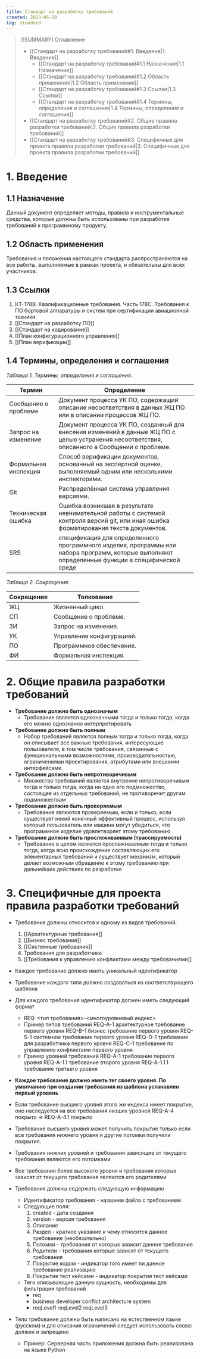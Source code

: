```yaml
---
title: Стандарт на разработку требований
created: 2023-05-20
tag: standard
---
```


>[!SUMMARY] Оглавление
>- [[Стандарт на разработку требований#1. Введение|1. Введение]]
>    - [[Стандарт на разработку требований#1.1 Назначение|1.1 Назначение]]
>    - [[Стандарт на разработку требований#1.2 Область применения|1.2 Область применения]]
>    - [[Стандарт на разработку требований#1.3 Ссылки|1.3 Ссылки]]
>    - [[Стандарт на разработку требований#1.4 Термины, определения и соглашения|1.4 Термины, определения и соглашения]]
>- [[Стандарт на разработку требований#2. Общие правила разработки требований|2. Общие правила разработки требований]]
>- [[Стандарт на разработку требований#3. Специфичные для проекта правила разработки требований|3. Специфичные для проекта правила разработки требований]]

# 1. Введение

## 1.1 Назначение

Данный документ определяет методы, правила и инструментальные средства, которые должны быть использованы при разработке требований к программному продукту.

## 1.2 Область применения

Требования и положения настоящего стандарта распространяются на все работы, выполняемые в рамках проекта, и обязательны для всех участников.

## 1.3 Ссылки

1. КТ-178В. Квалификационные требования. Часть 178С. Требования к ПО бортовой аппаратуры и систем при сертификации авиационной техники.
2. [[Стандарт на разработку ПО]]
3. [[Стандарт на кодирование]]
6. [[План конфигурационного управления]]
8. [[План верификации]]

## 1.4 Термины, определения и соглашения

*Таблица 1. Термины, определения и соглашения.*

| Термин | Определение |
| --- | --- |
| Сообщение о проблеме | Документ процесса УК ПО, содержащий описание несоответствия в данных ЖЦ ПО или в описании процессов ЖЦ ПО. |
| Запрос на изменение | Документ процесса УК ПО, созданный для внесения изменений в данные ЖЦ ПО с целью устранения несоответствия, описанного в Сообщении о проблеме. |
| Формальная инспекция | Способ верификации документов, основанный на экспертной оценке, выполняемый одним или несколькими инспекторами. |
| Git | Распределённая система управления версиями. |
| Техническая ошибка | Ошибка возникшая в результате невнимательной работы с системой контроля версий git, или иная ошибка форматирования текста документов. |
| SRS | спецификация для определенного программного изделия, программы или набора программ, которые выполняют определенные функции в специфической среде |

*Таблица 2. Сокращения.*

| Сокращение | Толкование |
| --- | --- |
| ЖЦ | Жизненный цикл. |
| СП | Сообщение о проблеме. |
| ЗИ | Запрос на изменение. |
| УК | Управление конфигурацией. |
| ПО | Программное обеспечение. |
| ФИ | Формальная инспекция. |

# 2. Общие правила разработки требований

* **Требование должно быть однозначым**
	* Требование является однозначными тогда и только тогда, когда его можно однозначно интерпретировать                                                                                                                                                                                      
* **Требование должно быть полным**
	* Набор требований является полным тогда и только тогда, когда он описывает все важные требования, интересующие пользователя, в том числе требования, связанные с функциональными возможностями, производительностью, ограничениями проектирования, атрибутами или внешними интерфейсами.
 * **Требование должно быть непротиворечивым**
	 * Множество требований является внутренне непротиворечивым тогда и только тогда, когда ни одно его подмножество, состоящее из отдельных требований, не противоречит другим подмножествам
* **Требование должно быть проверяемым**
	* Требование являются проверяемым, если и только, если существует некий конечный эффективный процесс, используя который пользователь или машина могут убедиться, что программное изделие удовлетворяет этому требованию                                                              
* **Требование должно быть прослеживаемым (трассируемость)**
	* Требование в целом является прослеживаемым тогда и только тогда, когда ясно происхождение составляющих его элементарных требований и существует механизм, который делает возможным обращение к этому требованию при дальнейших действиях по разработке

# 3. Специфичные для проекта правила разработки требований

* Требования должны относится к одному из видов требований:  
	1. [[Архитектурные требования]] 
	2. [[Бизнес требования]] 
	3. [[Системные требования]] 
	4. Требования для разработчика
	5. [[Требования к управлению конфликтами между требованиями]] 

* Каждое требование должно иметь уникальный идентификатор
* Требование каждого типа должно создаваться из соответствующего шаблона
* Для каждого требования идентификатор должен иметь следующий формат
	* REQ-<тип требования>-<многоуровневый индекс>
	* Пример типов требований
		REQ-A-1 архитектурное требование первого уровня
		REQ-B-1 бизнес требование первого уровня
		REQ-S-1 системное требование первого уровня
		REQ-D-1 требование для разработчика первого уровня
		REQ-C-1 требование по управлению конфликтами первого уровня 
	* Пример уровней требований 
		REQ-A-1  требование первого уровня
		REQ-A-1.1 требование второго уровня
		REQ-A-1.1.1 требование третьего уровня
* **Каждое требование должно иметь тег своего уровня. По умолчанию при создании требования из шаблона установлен первый уровень**
* Если требование высшего уровня этого же индекса имеет покрытие, оно наследуется на все требования низших уровней 
		REQ-A-4  покрыто => REQ-A-4.1 покрыто
* Требование высшего уровня может получить покрытие только если все требования нижнего уровня и другие потомки получили покрытия.
* Требования нижних уровней и требования зависящие от текущего требования являются его потомками
* Все требования более высокого уровня и требования которые зависят от текущего требования являются его родителями
* Требования должны содержать следующую информацию
	* Идентификатор требования - название файла с требованием
	* Следующие поля:
		1. created - дата создания
		2. version - версия требования
		3. Описание
		4. Раздел - краткое указание к чему относится данное требование (необязательно)
		5. Потомки - требования от которых зависит данное требование
		6. Родители - требования которые зависят от текущего требования
		7. Покрытие кодом - индикатор того имеет ли данное требование реализацию
		8. Покрытие тест кейсами - индикатор покрытия тест кейсами
	* Теги описывающие данную сущность, необходимы для фильтрации требований 
		* req 
		* business developer conflict architecture system 
		* reqLevel1 reqLevel2 reqLevel3 
* Тело требование должно быть написано на естественном языке (русском) и для описания ограничений следует использовать слова: должен и запрещено 
	* Пример: Серверная часть приложения должна быть реализована на языке Python

